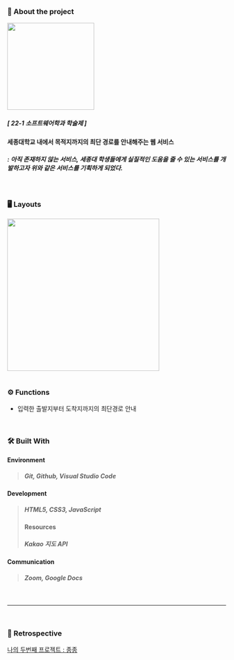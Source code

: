 </br>

### 🔎 About the project

<div><img width=200px src="https://github.com/trankill1127/jongJong/assets/73770924/7565709f-2406-492b-8c6e-8ee8dd7039a7"></div>

##### [ 22-1 소프트웨어학과 학술제 ]
#### 세종대학교 내에서 목적지까지의 최단 경로를 안내해주는 웹 서비스
##### : 아직 존재하지 않는 서비스, 세종대 학생들에게 실질적인 도움을 줄 수 있는 서비스를 개발하고자 위와 같은 서비스를 기획하게 되었다.

</br>

### 🖥 Layouts
<div><img width=350px src="https://github.com/trankill1127/jongJong/assets/73770924/352bb570-0a15-4fbe-9c7e-f52eeb48f037">
</div>

</br>

### ⚙️ Functions
- 입력한 출발지부터 도착지까지의 최단경로 안내

</br>

### 🛠️ Built With 
#### Environment 
> ##### Git, Github, Visual Studio Code
#### Development
> ##### HTML5, CSS3, JavaScript
> #### Resources 
> ##### Kakao 지도 API
#### Communication 
> ##### Zoom, Google Docs

</br>

---

</br>

### 🔄 Retrospective
[나의 두번째 프로젝트 : 종종](https://velog.io/@trankill1127/%EB%82%98%EC%9D%98-%EB%91%90%EB%B2%88%EC%A7%B8-%ED%94%84%EB%A1%9C%EC%A0%9D%ED%8A%B8-%EC%A2%85%EC%A2%85)

</br>
